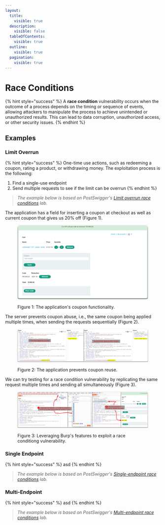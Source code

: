 ```yaml
---
layout:
  title:
    visible: true
  description:
    visible: false
  tableOfContents:
    visible: true
  outline:
    visible: true
  pagination:
    visible: true
---
```


# Race Conditions

{% hint style="success" %}
A **race condition** vulnerability occurs when the outcome of a process depends on the timing or sequence of events, allowing attackers to manipulate the process to achieve unintended or unauthorized results. This can lead to data corruption, unauthorized access, or other security issues.
{% endhint %}

## Examples

### Limit Overrun

{% hint style="success" %}
One-time use actions, such as redeeming a coupon, rating a product, or withdrawing money. The exploitation process is the following:

1. Find a single-use endpoint
2. Send multiple requests to see if the limit can be overrun
{% endhint %}

> _The example below is based on PostSwigger's_ [_Limit overrun race conditions_](https://portswigger.net/web-security/race-conditions/lab-race-conditions-limit-overrun) _lab._

The application has a field for inserting a coupon at checkout as well as current coupon that gives us 20% off (Figure 1).

<figure><img src="../../.gitbook/assets/web_race_cond.png" alt=""><figcaption><p>Figure 1: The application's coupon functionality.</p></figcaption></figure>

The server prevents coupon abuse, i.e., the same coupon being applied multiple times, when sending the requests sequentially (Figure 2).

<figure><img src="../../.gitbook/assets/web_race_cond_1.png" alt=""><figcaption><p>Figure 2: The application prevents coupon reuse.</p></figcaption></figure>

We can try testing for a race condition vulnerability by replicating the same request multiple times and sending all simultaneously (Figure 3).

<figure><img src="../../.gitbook/assets/web_race_cond_2.png" alt=""><figcaption><p>Figure 3: Leveraging Burp's features to exploit a race conditiong vulnerability.</p></figcaption></figure>

### Single Endpoint

{% hint style="success" %}
asd
{% endhint %}

> _The example below is based on PostSwigger's_ [_Single-endpoint race conditions_](https://portswigger.net/web-security/race-conditions/lab-race-conditions-single-endpoint) _lab._

### Multi-Endpoint

{% hint style="success" %}
asd
{% endhint %}

> _The example below is based on PostSwigger's_ [_Multi-endpoint race conditions_](https://portswigger.net/web-security/race-conditions/lab-race-conditions-multi-endpoint) _lab._
